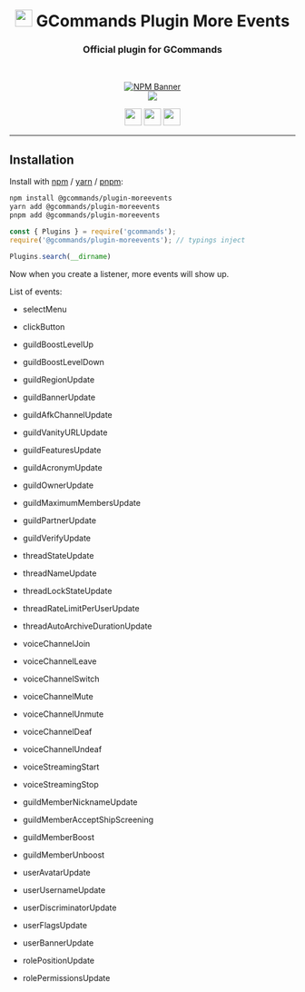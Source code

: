 <div align="center">
    
   # <img src="https://cdn.discordapp.com/avatars/834822955229380619/7d0142158babe0375e7cc633e87c06d4.png" height="30"> GCommands Plugin More Events
   ### Official plugin for GCommands
    
  <br />
  <p>
    <a href="https://www.npmjs.com/package/@gcommands/plugin-moreevents"><img src="https://nodei.co/npm/@gcommands/plugin-moreevents.png?downloads=true&stars=true" alt="NPM Banner"></a>
    <br />
    <img src="https://discord.com/api/guilds/833628077556367411/embed.png?style=banner2"></img>
  </p>
  <p>
    <a href="https://ko-fi.com/H2H05FNRL"><img src="https://img.shields.io/badge/Kofi-Donate-yellow?style=for-the-badge" height="30" /></a>
    <a href="https://github.com/Garlic-Team/gcommands-addons"><img src="https://img.shields.io/badge/Open-Source-blue?style=for-the-badge" height="30" /></a>
    <img src="https://img.shields.io/badge/Made%20With-TypeScript-red?style=for-the-badge" height="30" />
  </p>
</div>

---

## Installation

Install with [npm](https://www.npmjs.com/) / [yarn](https://yarnpkg.com) / [pnpm](https://pnpm.js.org/):

```sh
npm install @gcommands/plugin-moreevents
yarn add @gcommands/plugin-moreevents
pnpm add @gcommands/plugin-moreevents
```

```js
const { Plugins } = require('gcommands');
require('@gcommands/plugin-moreevents'); // typings inject

Plugins.search(__dirname)
```

Now when you create a listener, more events will show up.

List of events:
- selectMenu
- clickButton

- guildBoostLevelUp
- guildBoostLevelDown
- guildRegionUpdate
- guildBannerUpdate
- guildAfkChannelUpdate
- guildVanityURLUpdate
- guildFeaturesUpdate
- guildAcronymUpdate
- guildOwnerUpdate
- guildMaximumMembersUpdate
- guildPartnerUpdate
- guildVerifyUpdate

- threadStateUpdate
- threadNameUpdate
- threadLockStateUpdate
- threadRateLimitPerUserUpdate
- threadAutoArchiveDurationUpdate

- voiceChannelJoin
- voiceChannelLeave
- voiceChannelSwitch
- voiceChannelMute
- voiceChannelUnmute
- voiceChannelDeaf
- voiceChannelUndeaf
- voiceStreamingStart
- voiceStreamingStop

- guildMemberNicknameUpdate
- guildMemberAcceptShipScreening
- guildMemberBoost
- guildMemberUnboost

- userAvatarUpdate
- userUsernameUpdate
- userDiscriminatorUpdate
- userFlagsUpdate
- userBannerUpdate

- rolePositionUpdate
- rolePermissionsUpdate
